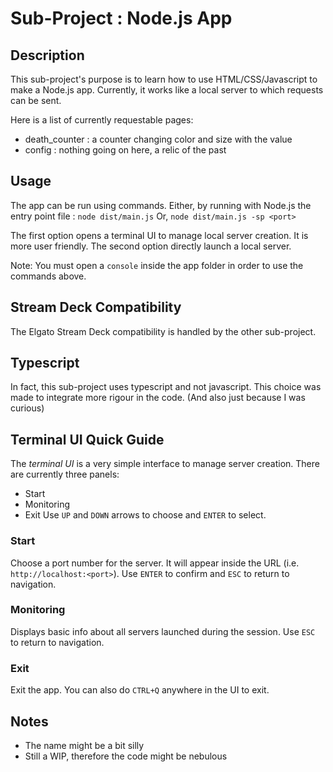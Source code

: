 # Sub-Project : Node.js App
## Description

This sub-project's purpose is to learn how to use HTML/CSS/Javascript to make a Node.js app.
Currently, it works like a local server to which requests can be sent.

Here is a list of currently requestable pages:
- death_counter : a counter changing color and size with the value
- config : nothing going on here, a relic of the past

## Usage

<!-- A Docker image containing the app is deployed at "ghcr.io/ziffuge/overlay-twitch" with each release.
See [How to Install](../README.md#how-to-install) for instructions. -->
The app can be run using commands. Either, by running with Node.js the entry point file :
`node dist/main.js` 
Or, 
`node dist/main.js -sp <port>`

The first option opens a terminal UI to manage local server creation. It is more user friendly.
The second option directly launch a local server. 

Note: You must open a `console` inside the app folder in order to use the commands above.

## Stream Deck Compatibility

The Elgato Stream Deck compatibility is handled by the other sub-project. 

## Typescript

In fact, this sub-project uses typescript and not javascript. This choice was made to integrate more rigour in the code. (And also just because I was curious)

## Terminal UI Quick Guide

The *terminal UI* is a very simple interface to manage server creation.
There are currently three panels: 
- Start
- Monitoring
- Exit
Use `UP` and `DOWN` arrows to choose and `ENTER` to select.

### Start

Choose a port number for the server. It will appear inside the URL (i.e. `http://localhost:<port>`).
Use `ENTER` to confirm and `ESC` to return to navigation.

### Monitoring

Displays basic info about all servers launched during the session.
Use `ESC` to return to navigation.

### Exit

Exit the app.
You can also do `CTRL+Q` anywhere in the UI to exit.

## Notes

- The name might be a bit silly
- Still a WIP, therefore the code might be nebulous